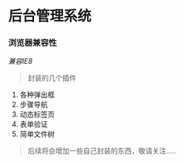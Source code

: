 # 后台管理系统

 ### 浏览器兼容性 ###
 *兼容IE8*


> 封装的几个插件
1. 各种弹出框
2. 步骤导航
3. 动态标签页
3. 表单验证
5. 简单文件树


> 后续将会增加一些自己封装的东西，敬请关注.....

